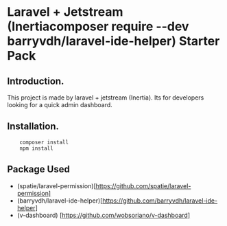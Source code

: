 # Laravel + Jetstream (Inertiacomposer require --dev barryvdh/laravel-ide-helper) Starter Pack

## Introduction.

This project is made by laravel + jetstream (Inertia). Its for developers looking for a quick admin dashboard.

## Installation.

```
    composer install
    npm install
```

## Package Used

-   (spatie/laravel-permission)[https://github.com/spatie/laravel-permission]
-   (barryvdh/laravel-ide-helper)[https://github.com/barryvdh/laravel-ide-helper]
-   (v-dashboard) [https://github.com/wobsoriano/v-dashboard]
